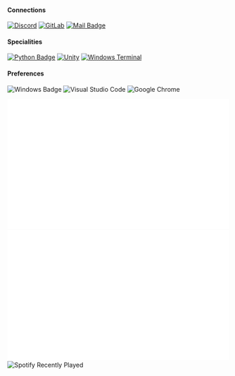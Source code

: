 #### Connections
[![Discord](https://img.shields.io/badge/Discord-%235865F2.svg?style=for-the-badge&logo=discord&logoColor=white)](https://discord.com/users/1148923243097497600)
[![GitLab](https://img.shields.io/badge/gitlab-%23181717.svg?style=for-the-badge&logo=gitlab&logoColor=white)](https://gitlab.com/Arimuon)
[![Mail Badge](https://img.shields.io/badge/Gmail-D14836?style=for-the-badge&logo=gmail&logoColor=white)](mailto:arimuonn@gmail.com)

#### Specialities
[![Python Badge](https://img.shields.io/badge/-Python-3776AB?style=for-the-badge&labelColor=2a567c&logo=python&logoColor=white)](https://github.com/search?q=user%3Aarimuon%20language%3APython%20&type=code)
[![Unity](https://img.shields.io/badge/unity-%23000000.svg?style=for-the-badge&logo=unity&logoColor=white)](https://github.com/QWhisperAR)
[![Windows Terminal](https://img.shields.io/badge/Windows%20Terminal-%234D4D4D.svg?style=for-the-badge&logo=windows-terminal&logoColor=white)](https://github.com/search?q=user%3AArimuon%20language%3ABatchfile%20&type=code)

#### Preferences
![Windows Badge](https://img.shields.io/badge/-Windows-008fff?style=for-the-badge&labelColor=0078D6&logo=windows&logoColor=white)
![Visual Studio Code](https://img.shields.io/badge/Visual%20Studio%20Code-0078d7.svg?style=for-the-badge&logo=visual-studio-code&logoColor=white)
![Google Chrome](https://img.shields.io/badge/Google%20Chrome-4285F4?style=for-the-badge&logo=GoogleChrome&logoColor=white)

![](https://github.com/Arimuon/GitHubStats/blob/master/generated/overview.svg#gh-dark-mode-only) 
![](https://github.com/Arimuon/GitHubStats/blob/master/generated/languages.svg#gh-dark-mode-only)
![Spotify Recently Played](https://spotify-recently-played-readme.vercel.app/api?user=jeffreyca16)
